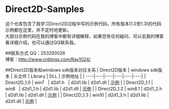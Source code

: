 # Direct2D-Samples
这个仓库包含了我学习Direct2D过程中写的示例代码，所有版本(1.0至1.3)的代码示例都在这里，并不定时地更新。</br>
大部分示例代码在我的博客中都有详细解释，如果您有任何疑问，可以去我的博客看详细介绍，也可以通过QQ联系我。

##联系方式
QQ：253293026</br>
博客：http://www.cnblogs.com/Ray1024/

##Direct2D版本和windows sdk版本对应关系
| Direct2D版本 | windows sdk版本 | 头文件 | Library | DLL | 示例地址 |
| ----|----|----|----|----|----|
| Direct2D_1.0 | win7   | d2d1.h   | d2d1.lib | d2d1.dll | [示例](https://github.com/Ray1024/Direct2D/tree/master/Direct2D_1.0) |
| Direct2D_1.1 | win8   | d2d1_1.h | d2d1.lib | d2d1.dll | [示例](https://github.com/Ray1024/Direct2D/tree/master/Direct2D_1.1) |
| Direct2D_1.2 | win8.1 | d2d1_2.h | d2d1.lib | d2d1.dll | [示例](https://github.com/Ray1024/Direct2D/tree/master/Direct2D_1.2) |
| Direct2D_1.3 | win10  | d2d1_3.h | d2d1.lib | d2d1.dll | [示例](https://github.com/Ray1024/Direct2D/tree/master/Direct2D_1.3) |
